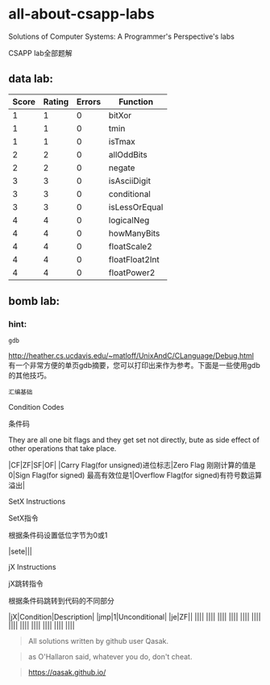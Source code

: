 # all-about-csapp-labs
Solutions of Computer Systems: A Programmer's Perspective's labs

CSAPP lab全部题解

## data lab:
| Score   | Rating  | Errors | Function|
|  ----  | ----  |  ----  | ----  |
| 1  | 1 | 0  | bitXor |
| 1  | 1 | 0  | tmin |
| 1  | 1 | 0  | isTmax |
| 2  | 2 | 0  | allOddBits |
| 2  | 2 | 0  | negate |
| 3  | 3 | 0  | isAsciiDigit |
| 3  | 3 | 0  | conditional |
| 3  | 3 | 0  | isLessOrEqual |
| 4  | 4 | 0  | logicalNeg |
| 4  | 4 | 0  | howManyBits | 
| 4  | 4 | 0  | floatScale2 |
| 4  | 4 | 0  | floatFloat2Int |
| 4  | 4 | 0  | floatPower2 |

## bomb lab:
### hint:
`gdb`

http://heather.cs.ucdavis.edu/~matloff/UnixAndC/CLanguage/Debug.html
有一个非常方便的单页gdb摘要，您可以打印出来作为参考。下面是一些使用gdb的其他技巧。

`汇编基础`

Condition Codes

条件码

They are all one bit flags and they get set not directly, bute as side effect of other operations that take place.

|CF|ZF|SF|OF|
|Carry Flag(for unsigned)进位标志|Zero Flag 刚刚计算的值是0|Sign Flag(for signed) 最高有效位是1|Overflow Flag(for signed)有符号数运算溢出|



SetX Instructions

SetX指令

根据条件码设置低位字节为0或1

|sete|||



jX Instructions

jX跳转指令

根据条件码跳转到代码的不同部分

|jX|Condition|Description|
|jmp|1|Unconditional|
|je|ZF||
||||
||||
||||
||||
||||
||||
||||
||||
||||
||||
||||
||||

> All solutions written by github user Qasak.

> as O'Hallaron said, whatever you do, don't cheat.

> https://qasak.github.io/
